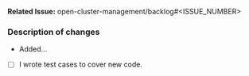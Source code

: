 **Related Issue:**  open-cluster-management/backlog#<ISSUE_NUMBER>

### Description of changes
- Added...


- [ ] I wrote test cases to cover new code.
